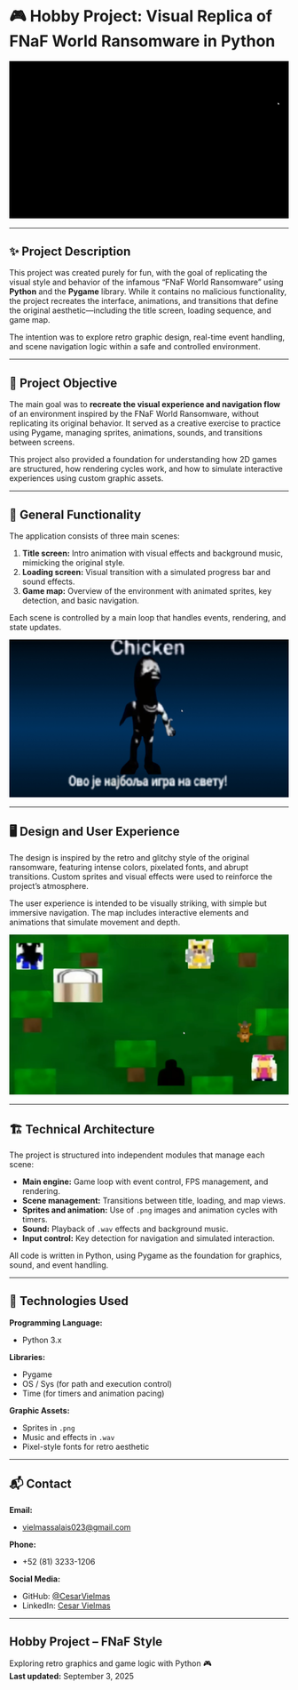 <!--proyect_tittle-->
# 🎮 Hobby Project: Visual Replica of FNaF World Ransomware in Python

<!--proyect_image1_proyect_markdown/image1.gif-->
![Animated title screen](proyect_markdown/image1.gif)

---

<!--proyect_subtitle_description-->
## ✨ Project Description

<!--proyect_content_description-->
This project was created purely for fun, with the goal of replicating the visual style and behavior of the infamous “FNaF World Ransomware” using **Python** and the **Pygame** library. While it contains no malicious functionality, the project recreates the interface, animations, and transitions that define the original aesthetic—including the title screen, loading sequence, and game map.

The intention was to explore retro graphic design, real-time event handling, and scene navigation logic within a safe and controlled environment.

---

<!--proyect_subtitle_objective-->
## 🎯 Project Objective

<!--proyect_content_objective-->
The main goal was to **recreate the visual experience and navigation flow** of an environment inspired by the FNaF World Ransomware, without replicating its original behavior. It served as a creative exercise to practice using Pygame, managing sprites, animations, sounds, and transitions between screens.

This project also provided a foundation for understanding how 2D games are structured, how rendering cycles work, and how to simulate interactive experiences using custom graphic assets.

---

<!--proyect_subtitle_functionality-->
## 🧩 General Functionality

<!--proyect_content_functionality-->
The application consists of three main scenes:

1. **Title screen:** Intro animation with visual effects and background music, mimicking the original style.
2. **Loading screen:** Visual transition with a simulated progress bar and sound effects.
3. **Game map:** Overview of the environment with animated sprites, key detection, and basic navigation.

Each scene is controlled by a main loop that handles events, rendering, and state updates.

<!--proyect_image2_proyect_markdown/image2.png-->
![Simulated loading screen](proyect_markdown/image2.png)

---

<!--proyect_subtitle_designUX-->
## 🖥️ Design and User Experience

<!--proyect_content_designUX-->
The design is inspired by the retro and glitchy style of the original ransomware, featuring intense colors, pixelated fonts, and abrupt transitions. Custom sprites and visual effects were used to reinforce the project’s atmosphere.

The user experience is intended to be visually striking, with simple but immersive navigation. The map includes interactive elements and animations that simulate movement and depth.

<!--proyect_image3_proyect_markdown/image3.png-->
![Game map with animated sprites](proyect_markdown/image3.png)

---

<!--proyect_subtitle_architecture-->
## 🏗️ Technical Architecture

<!--proyect_content_architecture-->
The project is structured into independent modules that manage each scene:

- **Main engine:** Game loop with event control, FPS management, and rendering.
- **Scene management:** Transitions between title, loading, and map views.
- **Sprites and animation:** Use of `.png` images and animation cycles with timers.
- **Sound:** Playback of `.wav` effects and background music.
- **Input control:** Key detection for navigation and simulated interaction.

All code is written in Python, using Pygame as the foundation for graphics, sound, and event handling.

---

<!--proyect_subtitle_technologies-->
## 🔧 Technologies Used

<!--proyect_content_technologies-->
**Programming Language:**
- Python 3.x

**Libraries:**
- Pygame  
- OS / Sys (for path and execution control)  
- Time (for timers and animation pacing)

**Graphic Assets:**
- Sprites in `.png`  
- Music and effects in `.wav`  
- Pixel-style fonts for retro aesthetic

---

<!--proyect_subtitle_contact-->
## 📬 Contact

<!--proyect_content_contact-->
**Email:**
- vielmassalais023@gmail.com  

**Phone:**
- +52 (81) 3233-1206  

**Social Media:**
- GitHub: [@CesarVielmas](https://github.com/CesarVielmas)  
- LinkedIn: [Cesar Vielmas](https://www.linkedin.com/in/cesar-vielmas-324a9b218/)  

---

<!--proyect_subtitle_footer-->
## Hobby Project – FNaF Style

<!--proyect_content_footer-->
Exploring retro graphics and game logic with Python 🎮  
**Last updated:** September 3, 2025

